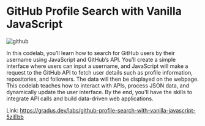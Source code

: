 # GitHub Profile Search with Vanilla JavaScript

![github](https://github.com/user-attachments/assets/04c752c4-e6bb-46fa-b350-5ce22f10191e)


In this codelab, you’ll learn how to search for GitHub users by their username using JavaScript and GitHub’s API. You’ll create a simple interface where users can input a username, and JavaScript will make a request to the GitHub API to fetch user details such as profile information, repositories, and followers. The data will then be displayed on the webpage. This codelab teaches how to interact with APIs, process JSON data, and dynamically update the user interface. By the end, you'll have the skills to integrate API calls and build data-driven web applications.

Link: https://gradus.dev/labs/github-profile-search-with-vanilla-javascript-5ziEbb
